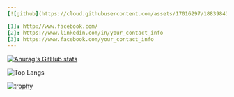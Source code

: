 ```yaml
---
[![github](https://cloud.githubusercontent.com/assets/17016297/18839843/0e06a67a-83d2-11e6-993a-b35a182500e0.png)][1][![facebook](https://cloud.githubusercontent.com/assets/17016297/18839836/0a06deb4-83d2-11e6-8078-1d0974af0f63.png)][2][![linkedin](https://cloud.githubusercontent.com/assets/17016297/18839848/0fc7e74e-83d2-11e6-8c6a-277fc9d6e067.png)][3]

[1]: http://www.facebook.com/
[2]: https://www.linkedin.com/in/your_contact_info
[3]: https://www.facebook.com/your_contact_info
---
```


[![Anurag's GitHub stats](https://github-readme-stats.vercel.app/api?username=tanya-dim-yo&show_icons=true)](https://github.com/anuraghazra/github-readme-stats)

![Top Langs](https://github-readme-stats.vercel.app/api/top-langs/?username=tanya-dim-yo&size_weight=0.5&count_weight=0.5)

[![trophy](https://github-profile-trophy.vercel.app/?username=tanya-dim-yo&theme=flat&margin-w=15&no-frame=true&title=Commits,Repositories,Experience)](https://github.com/ryo-ma/github-profile-trophy)
